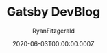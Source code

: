 ---
title: Gatsby DevBlog
github: https://github.com/RyanFitzgerald/devblog
author: RyanFitzgerald
demo: https://gatsby-devblog.netlify.app/
date: 2020-06-03T00:00:00.000Z
ssg:
  - Gatsby
cms:
  - NetlifyCMS
category:
  - Blog
description: >-
  A fully customizable blog template designed for developers (or anyone else)
  wanting to get into blogging
draft: true
publish_date: '2018-06-27T01:12:44Z'
update_date: '2020-07-16T16:05:58Z'
github_star: 393
github_fork: 164
---